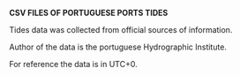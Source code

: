 **CSV FILES OF PORTUGUESE PORTS TIDES**

Tides data was collected from official sources of information. 

Author of the data is the portuguese Hydrographic Institute.

For reference the data is in UTC+0. 
